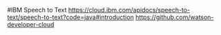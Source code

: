 #IBM Speech to Text
https://cloud.ibm.com/apidocs/speech-to-text/speech-to-text?code=java#introduction
https://github.com/watson-developer-cloud